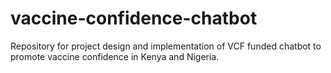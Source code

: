 # vaccine-confidence-chatbot
Repository for project design and implementation of VCF funded chatbot to promote vaccine confidence in Kenya and Nigeria. 
